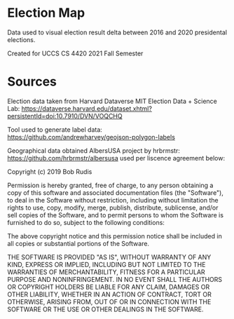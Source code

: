 # Election Map

Data used to visual election result delta between 2016 and 2020 presidental elections.

Created for UCCS CS 4420 2021 Fall Semester

# Sources
Election data taken from Harvard Dataverse MIT Election Data + Science Lab: https://dataverse.harvard.edu/dataset.xhtml?persistentId=doi:10.7910/DVN/VOQCHQ

Tool used to generate label data: https://github.com/andrewharvey/geojson-polygon-labels

Geographical data obtained AlbersUSA project by hrbrmstr: https://github.com/hrbrmstr/albersusa used per liscence agreement below:

Copyright (c) 2019 Bob Rudis

Permission is hereby granted, free of charge, to any person obtaining a copy
of this software and associated documentation files (the "Software"), to deal
in the Software without restriction, including without limitation the rights
to use, copy, modify, merge, publish, distribute, sublicense, and/or sell
copies of the Software, and to permit persons to whom the Software is
furnished to do so, subject to the following conditions:

The above copyright notice and this permission notice shall be included in all
copies or substantial portions of the Software.

THE SOFTWARE IS PROVIDED "AS IS", WITHOUT WARRANTY OF ANY KIND, EXPRESS OR
IMPLIED, INCLUDING BUT NOT LIMITED TO THE WARRANTIES OF MERCHANTABILITY,
FITNESS FOR A PARTICULAR PURPOSE AND NONINFRINGEMENT. IN NO EVENT SHALL THE
AUTHORS OR COPYRIGHT HOLDERS BE LIABLE FOR ANY CLAIM, DAMAGES OR OTHER
LIABILITY, WHETHER IN AN ACTION OF CONTRACT, TORT OR OTHERWISE, ARISING FROM,
OUT OF OR IN CONNECTION WITH THE SOFTWARE OR THE USE OR OTHER DEALINGS IN THE
SOFTWARE.





